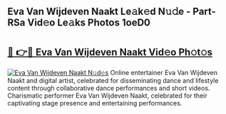 ## Eva Van Wijdeven Naakt Le𝚊k𝚎d N𝚞𝚍e - Part-RSa Vid𝚎o Le𝚊ks Photos 1oeD0

# <h2><a href="http://fb6w61x.evod.top/?m=Eva+Van+Wijdeven+Naakt">🔗 👉🔴 Eva Van Wijdeven Naakt Vid𝚎o Ph𝚘t𝚘s</a></h2>

[![Eva Van Wijdeven Naakt N𝚞d𝚎s](https://i.imgur.com/8V9OHl7.gif)](http://fb6w61x.evod.top/?m=Eva+Van+Wijdeven+Naakt)
Online entertainer Eva Van Wijdeven Naakt and digital artist, celebrated for disseminating dance and lifestyle content through collaborative dance performances and short videos. Charismatic performer Eva Van Wijdeven Naakt, celebrated for their captivating stage presence and entertaining performances. 
